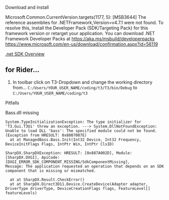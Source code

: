 ﻿Download and install 

  Microsoft.Common.CurrentVersion.targets(1177, 5): [MSB3644] The reference assemblies for .NETFramework,Version=v4.7.1 were not found. To resolve this, install the Developer Pack (SDK/Targeting Pack) for this framework version or retarget your application. You can download .NET Framework Developer Packs at https://aka.ms/msbuild/developerpacks
https://www.microsoft.com/en-us/download/confirmation.aspx?id=56119

[.net SDK Overview](https://dotnet.microsoft.com/download/visual-studio-sdks)



## for Rider...

1. In toolbar click on T3-Dropdown and change the working directory from...
```C:/Users/YOUR_USER_NAME/coding/t3/T3/bin/Debug``` to 
```C:/Users/YOUR_USER_NAME/coding/t3```





Pitfalls

Bass.dll missing

```
System.TypeInitializationException: The type initializer for 'T3.Gui.T3Ui' threw an exception. ---> System.DllNotFoundException: Unable to load DLL 'bass': The specified module could not be found. (Exception from HRESULT: 0x8007007E)
  at at ManagedBass.Bass.Init(Int32 Device, Int32 Frequency, DeviceInitFlags Flags, IntPtr Win, IntPtr ClsID)
```


```
SharpDX.SharpDXException: HRESULT: [0x887A002D], Module: [SharpDX.DXGI], ApiCode: [DXGI_ERROR_SDK_COMPONENT_MISSING/SdkComponentMissing], 
Message: The application requested an operation that depends on an SDK component that is missing or mismatched.

  at at SharpDX.Result.CheckError()
  at at SharpDX.Direct3D11.Device.CreateDevice(Adapter adapter, DriverType driverType, DeviceCreationFlags flags, FeatureLevel[] featureLevels)
```